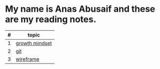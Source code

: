 # My name is Anas Abusaif and these are my reading notes.
|#|topic|
|-|-|
|1|[growth mindset]()|
|2|[git]()|
|3|[wireframe]()|